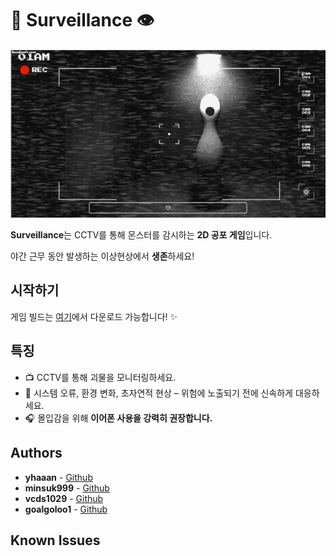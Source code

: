 # 🌃 Surveillance 👁️

![GIF](preview2.gif) 


**Surveillance**는 CCTV를 통해 몬스터를 감시하는 **2D 공포 게임**입니다. 

야간 근무 동안 발생하는 이상현상에서 **생존**하세요!

## 시작하기

게임 빌드는 [여기](https://github.com/goalgoloo1/Surveilance/releases/tag/v1.0.1)에서 다운로드 가능합니다! ✨


## 특징

*   📺 CCTV를 통해 괴물을 모니터링하세요. 
*   🚨 시스템 오류, 환경 변화, 초자연적 현상 – 위험에 노출되기 전에 신속하게 대응하세요.
*   🎧 몰입감을 위해 **이어폰 사용을 강력히 권장합니다.**

## Authors

*   **yhaaan** - [Github](https://github.com/yhaaan)
*   **minsuk999** - [Github](https://github.com/minsuk999)
*   **vcds1029** - [Github](https://github.com/vcds1029)
*   **goalgoloo1** - [Github](https://github.com/goalgoloo1)

## Known Issues
